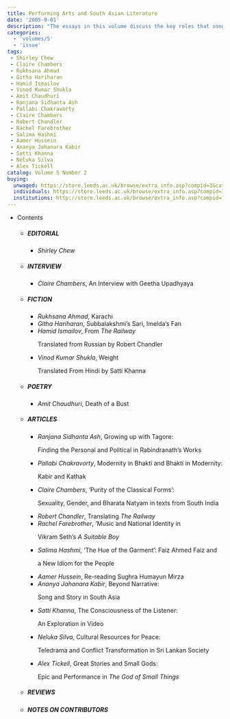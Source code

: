 ```yaml
---
title: Performing Arts and South Asian Literature
date: '2005-9-01'
description: "The essays in this volume discuss the key roles that song, dance, theatre, film, and television drama play in current debates on nation, identity, and cross-cultural translation, and their interactive relationship with modern prose fiction in the South Asian context"
categories:
  - 'volumes/5'
  - 'issue'
tags:
 - Shirley Chew
 - Claire Chambers
 - Rukhsana Ahmad
 - Githa Hariharan
 - Hamid Ismailov
 - Vinod Kumar Shukla
 - Amit Chaudhuri
 - Ranjana Sidhanta Ash
 - Pallabi Chakravorty
 - Claire Chambers
 - Robert Chandler
 - Rachel Farebrother
 - Salima Hashmi
 - Aamer Hussein
 - Ananya Jahanara Kabir
 - Satti Khanna
 - Neluka Silva
 - Alex Tickell
catalog: Volume 5 Number 2
buying:
  unwaged: https://store.leeds.ac.uk/browse/extra_info.asp?compid=1&catid=265&modid=1&prodid=1788&deptid=26
  individuals: https://store.leeds.ac.uk/browse/extra_info.asp?compid=1&catid=264&modid=1&prodid=1830&deptid=26
  institutions: http://store.leeds.ac.uk/browse/extra_info.asp?compid=1&catid=263&modid=1&prodid=1810&deptid=26
---
```


<ul id="issue_contents">
<li>Contents
				<ul><li><h5>EDITORIAL</h5><ul><li><em>Shirley Chew</em></li></ul></li><li><h5>INTERVIEW</h5><ul><li><em>Claire Chambers</em>, An Interview with Geetha Upadhyaya</li></ul></li><li><h5>FICTION</h5><ul><li><em>Rukhsana Ahmad</em>, Karachi</li><li><em>Githa Hariharan</em>, Subbalakshmi’s Sari, Imelda’s Fan</li><li><em>Hamid Ismailov</em>, From <i>The Railway</i> 
							<p>Translated from Russian by Robert Chandler</p></li><li><em>Vinod Kumar Shukla</em>, Weight
							<p>Translated From Hindi by Satti Khanna</p></li></ul></li><li><h5>POETRY</h5><ul><li><em>Amit Chaudhuri</em>, Death of a Bust</li></ul></li><li><h5>ARTICLES</h5><ul><li><em>Ranjana Sidhanta Ash</em>, Growing up with Tagore: 
							<p>Finding the Personal and Political in Rabindranath’s Works</p></li><li><em>Pallabi Chakravorty</em>, Modernity in Bhakti and Bhakti in Modernity:  
							<p>Kabir and Kathak</p></li><li><em>Claire Chambers</em>, ‘Purity of the Classical Forms’: 
							<p>Sexuality, Gender, and Bharata Natyam in texts from South India</p></li><li><em>Robert Chandler</em>, Translating <i>The Railway</i></li><li><em>Rachel Farebrother</em>, ‘Music and National Identity in 
							<p>Vikram Seth’s <i>A Suitable Boy</i></p></li><li><em>Salima Hashmi</em>, ‘The Hue of the Garment’: Faiz Ahmed Faiz and 
							<p>a New Idiom for the People</p></li><li><em>Aamer Hussein</em>, Re-reading Sughra Humayun Mirza</li><li><em>Ananya Jahanara Kabir</em>, Beyond Narrative: 
							<p>Song and Story in South Asia</p></li><li><em>Satti Khanna</em>, The Consciousness of the Listener: 
							<p>An Exploration in Video</p></li><li><em>Neluka Silva</em>, Cultural Resources for Peace: 
							<p>Teledrama and Conflict Transformation in Sri Lankan Society</p></li><li><em>Alex Tickell</em>, Great Stories and Small Gods: 
							<p>Epic and Performance in <i>The God of Small Things</i></p></li></ul></li><li><h5>REVIEWS</h5><ul></ul></li><li><h5>NOTES ON CONTRIBUTORS</h5></li>				
				</ul></li>
</ul>
